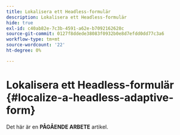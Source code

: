 ```yaml
---
title: Lokalisera ett Headless-formulär
description: Lokalisera ett Headless-formulär
hide: true
exl-id: c40ab82e-7c3b-4591-a62e-b7092162628c
source-git-commit: 0127f8ddede38083f0932b0e8d7efdd0dd77c3a6
workflow-type: tm+mt
source-wordcount: '22'
ht-degree: 0%

---
```


# Lokalisera ett Headless-formulär {#localize-a-headless-adaptive-form}

<span class="preview"> Det här är en **PÅGÅENDE ARBETE** artikel.</span>

